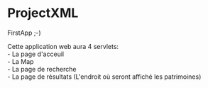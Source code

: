ProjectXML
==========

FirstApp ;-)

Cette application web aura 4 servlets: <br />
	- La page d'acceuil <br />
	- La Map <br />
	- La page de recherche <br />
	- La page de résultats (L'endroit où seront affiché les patrimoines)
